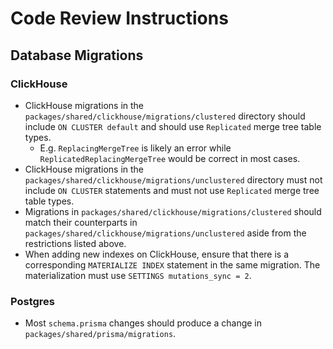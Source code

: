 # Code Review Instructions

## Database Migrations

### ClickHouse

- ClickHouse migrations in the `packages/shared/clickhouse/migrations/clustered` directory should include `ON CLUSTER default` and should use `Replicated` merge tree table types.
  - E.g. `ReplacingMergeTree` is likely an error while `ReplicatedReplacingMergeTree` would be correct in most cases.
- ClickHouse migrations in the `packages/shared/clickhouse/migrations/unclustered` directory must not include `ON CLUSTER` statements and must not use `Replicated` merge tree table types.
- Migrations in `packages/shared/clickhouse/migrations/clustered` should match their counterparts in `packages/shared/clickhouse/migrations/unclustered` aside from the restrictions listed above.
- When adding new indexes on ClickHouse, ensure that there is a corresponding `MATERIALIZE INDEX` statement in the same migration. The materialization must use `SETTINGS mutations_sync = 2`.

### Postgres

- Most `schema.prisma` changes should produce a change in `packages/shared/prisma/migrations`.
